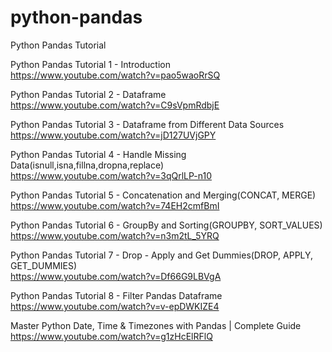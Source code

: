 # python-pandas
Python Pandas Tutorial

Python Pandas Tutorial 1 - Introduction
<br>https://www.youtube.com/watch?v=pao5waoRrSQ

Python Pandas Tutorial 2 - Dataframe
<br>https://www.youtube.com/watch?v=C9sVpmRdbjE

Python Pandas Tutorial 3 - Dataframe from Different Data Sources
<br>https://www.youtube.com/watch?v=jD127UVjGPY

Python Pandas Tutorial 4 - Handle Missing Data(isnull,isna,fillna,dropna,replace)
<br>https://www.youtube.com/watch?v=3qQrlLP-n10

Python Pandas Tutorial 5 - Concatenation and Merging(CONCAT, MERGE)
<br>https://www.youtube.com/watch?v=74EH2cmfBmI

Python Pandas Tutorial 6 - GroupBy and Sorting(GROUPBY, SORT_VALUES)
<br>https://www.youtube.com/watch?v=n3m2tL_5YRQ

Python Pandas Tutorial 7 - Drop - Apply and Get Dummies(DROP, APPLY, GET_DUMMIES)
<br>https://www.youtube.com/watch?v=Df66G9LBVgA

Python Pandas Tutorial 8 - Filter Pandas Dataframe
<br>https://www.youtube.com/watch?v=v-epDWKIZE4

Master Python Date, Time & Timezones with Pandas | Complete Guide
<br>https://www.youtube.com/watch?v=g1zHcElRFlQ
